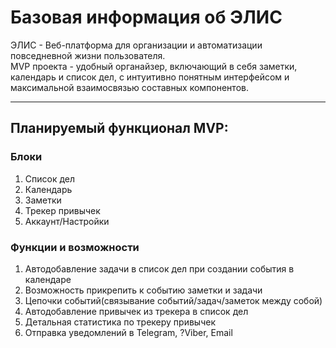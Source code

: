 # Базовая информация об ЭЛИС
ЭЛИС - Веб-платформа для организации и автоматизации повседневной жизни пользователя.
<br>MVP проекта - удобный органайзер, включающий в себя заметки, календарь и список дел,
с интуитивно понятным интерфейсом и максимальной взаимосвязью составных компонентов.

---
## Планируемый функционал MVP:
### Блоки
1. Список дел
2. Календарь
3. Заметки
4. Трекер привычек
5. Аккаунт/Настройки
### Функции и возможности
1. Автодобавление задачи в список дел при создании события в календаре
2. Возможность прикрепить к событию заметки и задачи
3. Цепочки событий(связывание событий/задач/заметок между собой)
4. Автодобавление привычек из трекера в список дел
5. Детальная статистика по трекеру привычек
6. Отправка уведомлений в Telegram, ?Viber, Email